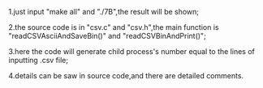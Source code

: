 1.just input "make all" and "./7B",the result will be shown;

2.the source code is in "csv.c" and "csv.h",the main function
  is "readCSVAsciiAndSaveBin()" and "readCSVBinAndPrint()";

3.here the code will generate child process's number equal to 
  the lines of inputting .csv file;

4.details can be saw in source code,and there are detailed comments. 
